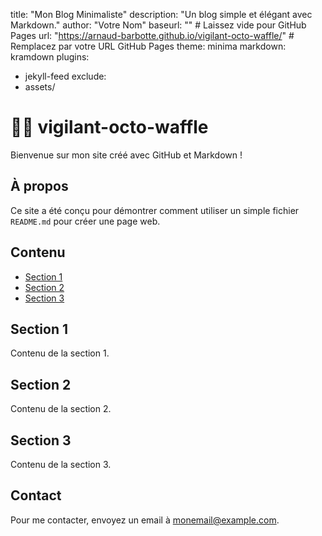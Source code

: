 title: "Mon Blog Minimaliste"
description: "Un blog simple et élégant avec Markdown."
author: "Votre Nom"
baseurl: "" # Laissez vide pour GitHub Pages
url: "https://arnaud-barbotte.github.io/vigilant-octo-waffle/" # Remplacez par votre URL GitHub Pages
theme: minima
markdown: kramdown
plugins:
  - jekyll-feed
exclude:
  - assets/


# 🐙🧇 vigilant-octo-waffle
Bienvenue sur mon site créé avec GitHub et Markdown !
## À propos
Ce site a été conçu pour démontrer comment utiliser un simple fichier `README.md` pour créer une page web.
## Contenu
- [Section 1](#section-1)
- [Section 2](#section-2)
- [Section 3](#section-3)
## Section 1
Contenu de la section 1.
## Section 2
Contenu de la section 2.
## Section 3
Contenu de la section 3.
## Contact
Pour me contacter, envoyez un email à [monemail@example.com](mailto:monemail@example.com).
